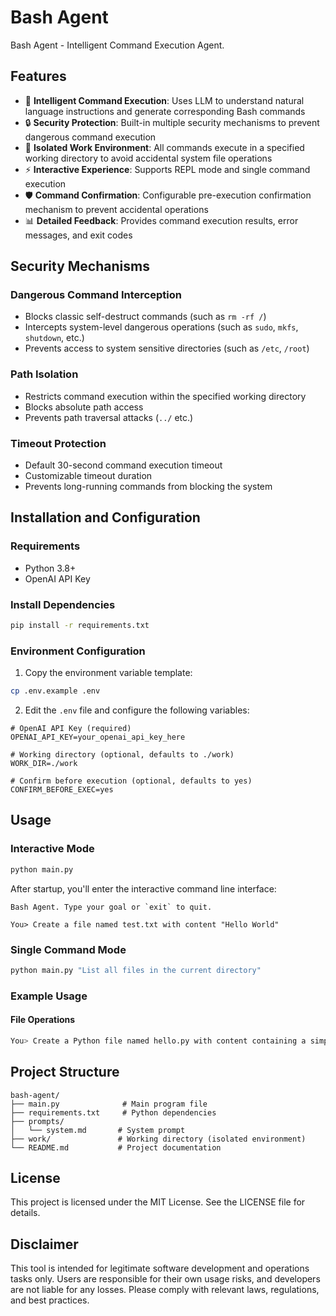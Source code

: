 # Bash Agent

Bash Agent - Intelligent Command Execution Agent.

## Features

- 🤖 **Intelligent Command Execution**: Uses LLM to understand natural language instructions and generate corresponding Bash commands
- 🔒 **Security Protection**: Built-in multiple security mechanisms to prevent dangerous command execution
- 📁 **Isolated Work Environment**: All commands execute in a specified working directory to avoid accidental system file operations
- ⚡ **Interactive Experience**: Supports REPL mode and single command execution
- 🛡️ **Command Confirmation**: Configurable pre-execution confirmation mechanism to prevent accidental operations
- 📊 **Detailed Feedback**: Provides command execution results, error messages, and exit codes

## Security Mechanisms

### Dangerous Command Interception
- Blocks classic self-destruct commands (such as `rm -rf /`)
- Intercepts system-level dangerous operations (such as `sudo`, `mkfs`, `shutdown`, etc.)
- Prevents access to system sensitive directories (such as `/etc`, `/root`)

### Path Isolation
- Restricts command execution within the specified working directory
- Blocks absolute path access
- Prevents path traversal attacks (`../` etc.)

### Timeout Protection
- Default 30-second command execution timeout
- Customizable timeout duration
- Prevents long-running commands from blocking the system

## Installation and Configuration

### Requirements
- Python 3.8+
- OpenAI API Key

### Install Dependencies
```bash
pip install -r requirements.txt
```

### Environment Configuration
1. Copy the environment variable template:
```bash
cp .env.example .env
```

2. Edit the `.env` file and configure the following variables:
```env
# OpenAI API Key (required)
OPENAI_API_KEY=your_openai_api_key_here

# Working directory (optional, defaults to ./work)
WORK_DIR=./work

# Confirm before execution (optional, defaults to yes)
CONFIRM_BEFORE_EXEC=yes
```

## Usage

### Interactive Mode
```bash
python main.py
```

After startup, you'll enter the interactive command line interface:
```
Bash Agent. Type your goal or `exit` to quit.

You> Create a file named test.txt with content "Hello World"
```

### Single Command Mode
```bash
python main.py "List all files in the current directory"
```

### Example Usage

#### File Operations
```bash
You> Create a Python file named hello.py with content containing a simple hello world function
```

## Project Structure

```
bash-agent/
├── main.py              # Main program file
├── requirements.txt     # Python dependencies
├── prompts/
│   └── system.md       # System prompt
├── work/               # Working directory (isolated environment)
└── README.md           # Project documentation
```

## License

This project is licensed under the MIT License. See the LICENSE file for details.

## Disclaimer

This tool is intended for legitimate software development and operations tasks only. Users are responsible for their own usage risks, and developers are not liable for any losses. Please comply with relevant laws, regulations, and best practices.
